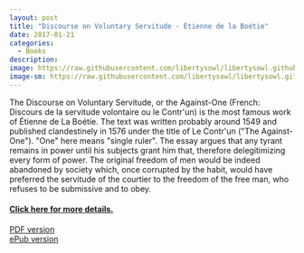 ```yaml
---
layout: post
title: "Discourse on Voluntary Servitude - Étienne de la Boétie"
date: 2017-01-21
categories:
  - Books
description: 
image: https://raw.githubusercontent.com/libertysowl/libertysowl.github.io/master/images/etienne_de_la_boetie.jpg
image-sm: https://raw.githubusercontent.com/libertysowl/libertysowl.github.io/master/images/etienne_de_la_boetie.jpg
---
```

<p>The Discourse on Voluntary Servitude, or the Against-One (French: Discours de la servitude volontaire ou le Contr'un) is the most famous work of Étienne de La Boétie. The text was written probably around 1549 and published clandestinely in 1576 under the title of Le Contr'un ("The Against-One"). "One" here means "single ruler".
The essay argues that any tyrant remains in power until his subjects grant him that, therefore delegitimizing every form of power. The original freedom of men would be indeed abandoned by society which, once corrupted by the habit, would have preferred the servitude of the courtier to the freedom of the free man, who refuses to be submissive and to obey.</p>
<h4><a href="https://en.wikipedia.org/wiki/Discourse_on_Voluntary_Servitude"> Click here for more details.</a></h4>

<a class="pure-button" href="https://drive.google.com/file/d/0B3RbVVPSsViuRTVJR05aQkFmamc">PDF version</a>
<br>
<a class="pure-button" href="https://drive.google.com/open?id=0B3RbVVPSsViuVXVaTmJybnRRcTg">ePub version</a>